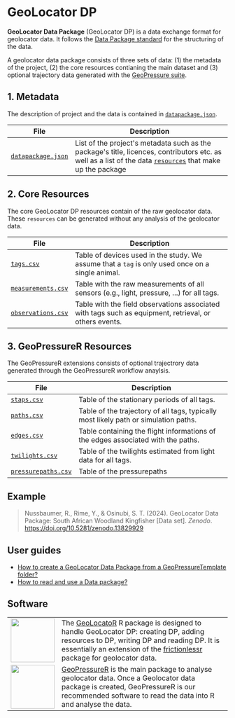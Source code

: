 # GeoLocator DP

**GeoLocator Data Package** (GeoLocator DP) is a data exchange format for geolocator data. It follows the [Data Package standard](https://datapackage.org/standard/data-package/) for the structuring of the data.

A geolocator data package consists of three sets of data: (1) the metadata of the project, (2) the core resources contianing the main dataset and (3) optional trajectory data generated with the [GeoPressure suite](https://raphaelnussbaumer.com/GeoPressureManual/#the-geopressure-suite).

## 1. Metadata

The description of project and the data is contained in [`datapackage.json`](https://raphaelnussbaumer.com/GeoLocator-DP/datapackage/).

| File                                                                           | Description                                                                                                                                                                                                   |
| ------------------------------------------------------------------------------ | ------------------------------------------------------------------------------------------------------------------------------------------------------------------------------------------------------------- |
| [`datapackage.json`](https://raphaelnussbaumer.com/GeoLocator-DP/datapackage/) | List of the project's metadata such as the package's title, licences, contributors etc. as well as a list of the data [`resources`](https://datapackage.org/standard/data-resource/) that make up the package |

## 2. Core Resources

The core GeoLocator DP resources contain of the raw geolocator data. These `resources` can be generated without any analysis of the geolocator data.

| File                                                                                 | Description                                                                                            |
| ------------------------------------------------------------------------------------ | ------------------------------------------------------------------------------------------------------ |
| [`tags.csv`](https://raphaelnussbaumer.com/GeoLocator-DP/core/tags/)                 | Table of devices used in the study. We assume that a `tag` is only used once on a single animal.       |
| [`measurements.csv`](https://raphaelnussbaumer.com/GeoLocator-DP/core/measurements/) | Table with the raw measurements of all sensors (e.g., light, pressure, ...) for all tags.              |
| [`observations.csv`](https://raphaelnussbaumer.com/GeoLocator-DP/core/observations/) | Table with the field observations associated with tags such as equipment, retrieval, or others events. |

## 3. GeoPressureR Resources

The GeoPressureR extensions consists of optional trajectrory data generated through the GeoPressureR workflow anaylsis[](https://raphaelnussbaumer.com/GeoPressureManual/geopressuretemplate-workflow.html).

| File                                                                                          | Description                                                                          |
| --------------------------------------------------------------------------------------------- | ------------------------------------------------------------------------------------ |
| [`staps.csv`](https://raphaelnussbaumer.com/GeoLocator-DP/geopressurer/staps)                 | Table of the stationary periods of all tags.                                         |
| [`paths.csv`](https://raphaelnussbaumer.com/GeoLocator-DP/geopressurer/paths)                 | Table of the trajectory of all tags, typically most likely path or simulation paths. |
| [`edges.csv`](https://raphaelnussbaumer.com/GeoLocator-DP/geopressurer/edges)                 | Table containing the flight informations of the edges associated with the paths.     |
| [`twilights.csv`](https://raphaelnussbaumer.com/GeoLocator-DP/geopressurer/twilights)         | Table of the twilights estimated from light data for all tags.                       |
| [`pressurepaths.csv`](https://raphaelnussbaumer.com/GeoLocator-DP/geopressurer/pressurepaths) | Table of the pressurepaths                                                           |

## Example

> Nussbaumer, R., Rime, Y., & Osinubi, S. T. (2024). GeoLocator Data Package: South African Woodland Kingfisher [Data set]. _Zenodo_. <https://doi.org/10.5281/zenodo.13829929>

## User guides

- [How to create a GeoLocator Data Package from a GeoPressureTemplate folder?](https://raphaelnussbaumer.com/GeoLocatoR/articles/create-from-geopressuretemplate.html)
- [How to read and use a Data package?](https://raphaelnussbaumer.com/GeoLocatoR/articles/read-and-use-datapackage.html)

## Software

<table>
    <tr>
        <td><img src="https://raphaelnussbaumer.com/GeoLocatoR/logo.png" width="100px"/> </td>
        <td>
        The <a href="https://raphaelnussbaumer.com/GeoLocatoR/">GeoLocatoR</a> R package is designed to handle GeoLocator DP: creating DP, adding resources to DP, writing DP and reading DP. It is essentially an extension of the <a href="https://docs.ropensci.org/frictionless/">frictionlessr</a> package for geolocator data.
        </td>
        </tr>
        <tr>
        <td><img src="https://raphaelnussbaumer.com/GeoPressureR/logo.png" width="100px"/></td>
        <td>
        <a href="https://raphaelnussbaumer.com/GeoPressureR/">GeoPressureR</a> is the main package to analyse geolocator data. Once a Geolocator data package is created, GeoPressureR is our recommended software to read the data into R and analyse the data.
        </td>
    </tr>
</table>
